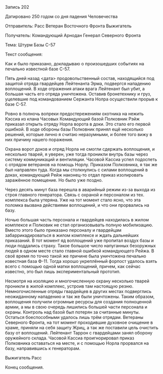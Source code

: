 Запись 202

Датировано 250 годом со дня падения Человечества

Отправитель: Расс Ветеран Восточного Фронта Выжигатель

Получатель:  Командующий Арнодан Генерал Северного Фронта

Тема: Штурм Базы С-57

Текст сообщения:

Как и было приказано, докладываю о произошедших событиях на печально известной
базе С-57.

Пять дней назад <дата> продовольственный состав,
находящийся под защитой отряда гвардейцев Лейтенанта Эрма,
подвергся нападению воплощений.
В ходе отражения атаки врага Лейтенант был убит,
а большая часть его отряда уничтожена.
Оставив бронетехнику и груз,
уцелевшие под командованием Сержанта Нолра осуществили прорыв к базе С-57.

Ровно в полночь вопреки предостережениям охотника на нежить Кэссиа из клана
Часовых Командующий базой Полковник Рэйж
приказал открыть отряду Норла ворота в доки.
Это стало его первой ошибкой.
В ходе обороны базы Полковник принял ещё несколько решений,
которые лично я считаю неразумными,
и более того вижу в них причину нашего поражения.

Охрана ворот доков и отряд Норла не смогли сдержать воплощения,
и несколько тварей, я уверен,
уже тогда проникли внутрь базы через систему коммуникаций и вентиляции.
Часовой Кассиа успел подоспеть с отрядом ветеранов на помощь Норлу.
Приказом Полковника, я так же был направлен туда.
Когда мы столкнулись с силами воплощений в доках,
командующий Рейж наконец-то отдал приказ изолировать заражённое помещение.
Но было уже поздно.

Через десять минут база перешла в аварийный режим из-за выхода из строя
главного генератора.
Связь с охраной и персоналом из тех. комплекса была утеряна.
Уже на тот момент стало ясно,
что эта поломка вызвана действиями воплощений, и что они прорвались на базу.

Ночью большая часть персонала и гвардейцев находилась в жилом комплексе
и Полковик не стал организовывать полную мобилизацию.
Вместо этого было приказано персоналу и гвардейцам забаррикадироваться
в жилом комплексе и ждать дальнейших приказаний.
В тот момент яд воплощений уже пропитал воздух базы и люди поддались страху.
Такое большое число напуганных безоружных людей в одном месте
стало главной ошибкой командующего Рейжа.
В своё время по точно такой же причине была уничтожена
печально известная база Ф-11.
Тогда хорошо укреплённый форпост удалось взять всего
с помощью одной матки воплощений, причем, как сейчас известно,
это был лишь экспериментальный прототип.

Несмотря на изоляцию и многочисленную охрану несколько тварей
проникли в жилой комплекс, устроив там настоящую резню.
Немногочисленные отряды гвардейцев в других местах подверглись неожиданному
нападению и так же были уничтожены.
Таким образом, воплощения получили огромные ресурсы
для создания полноценной армии,
а мы в свою очередь лишились большей части персонала и охраны.
Контроль над базой был потерян за считанные минуты.
Остаться боеспособными удалось лишь трём отрядам.
Ветераны Северного Фронта, на тот момент проходившие духовное очищение в храме,
приняли на себя защиту Жриц,
а так же поставили цель очистить базу от воплощений.
Лейтенант Таррон с гвардейцами занял оборону оружейного склада.
Часовой Кассиа проигнорировал приказ Полковника оставаться на месте,
и с помощью Норла прорвался на базу, направившись к генераторам.

Выжигатель Расс

Конец сообщения.
